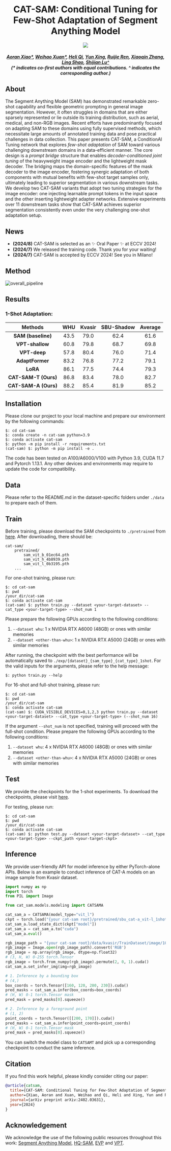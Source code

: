 <h1 align="center">CAT-SAM: Conditional Tuning for Few-Shot Adaptation of Segment Anything Model
</h1>
<p align="center">
<a href="https://arxiv.org/abs/2402.03631" target='_blank'>
    <img src="https://img.shields.io/badge/Arxiv-2402.03631-b31b1b.svg?logo=arXiv">
  </a><h5 align="center">
    <em>
        <a href="https://scholar.google.com/citations?user=yGKsEpAAAAAJ&hl=en">Aoran Xiao*</a>,
        <a href="https://scholar.google.com/citations?user=7e0W-2AAAAAJ&hl=en">Weihao Xuan*</a>,
        <a href="https://scholar.google.co.jp/citations?user=CH-rTXsAAAAJ&hl=en">Heli Qi</a>,
        <a href="https://scholar.google.co.jp/citations?user=uOAYTXoAAAAJ&hl=en">Yun Xing</a>,
        <a href="https://scholar.google.com/citations?user=ce-2e8EAAAAJ&hl">Ruijie Ren</a>,
        <a href="https://ieeexplore.ieee.org/author/37405025600">Xiaoqin Zhang</a>,
        <a href="https://scholar.google.com/citations?user=z84rLjoAAAAJ&hl=en">Ling Shao</a>,
        <a href="https://scholar.google.com/citations?user=uYmK-A0AAAAJ&hl=en">Shijian Lu^</a> 
       <br>(* indicates co-first authors with equal contributions. ^ indicates the corresponding author.)
    </em>
</h5><p align="center">

## About
The Segment Anything Model (SAM) has demonstrated remarkable zero-shot capability and flexible geometric prompting in general image segmentation. However, it often struggles in domains that are either sparsely represented or lie outside its training distribution, such as aerial, medical, and non-RGB images. Recent efforts have predominantly focused on adapting SAM to these domains using fully supervised methods, which necessitate large amounts of annotated training data and pose practical challenges in data collection. This paper presents CAT-SAM, a ConditionAl Tuning network that explores _few-shot adaptation_ of SAM toward various challenging downstream domains in a data-efficient manner. The core design is a _prompt bridge_ structure that enables _decoder-conditioned joint tuning_ of the heavyweight image encoder and the lightweight mask decoder. The bridging maps the domain-specific features of the mask decoder to the image encoder, fostering synergic adaptation of both components with mutual benefits with few-shot target samples only, ultimately leading to superior segmentation in various downstream tasks. We develop two CAT-SAM variants that adopt two tuning strategies for the image encoder: one injecting learnable prompt tokens in the input space and the other inserting lightweight adapter networks. Extensive experiments over 11 downstream tasks show that CAT-SAM achieves superior segmentation consistently even under the very challenging one-shot adaptation setup.


## News
- **(2024/8)** CAT-SAM is selected as an :sparkles: Oral Paper :sparkles: at ECCV 2024!
- **(2024/7)** We released the training code. Thank you for your waiting!
- **(2024/7)** CAT-SAM is accepted by ECCV 2024! See you in Milano!


## Method
![overall_pipeline](./figs/CAT-SAM.png "overall_pipeline")

## Results
### 1-Shot Adaptation:
|      Methods      |  WHU  | Kvasir | SBU-Shadow | Average |
|:-----------------:|:-----:|:------:|:----------:|:-------:|
| **SAM (baseline)** | 43.5  |  79.0  |    62.4    |  61.6   |
| **VPT-shallow**    | 60.8  |  79.8  |    68.7    |  69.8   |
| **VPT-deep**       | 57.8  |  80.4  |    76.0    |  71.4   |
| **AdaptFormer**    | 83.2  |  76.8  |    77.2    |  79.1   |
| **LoRA**           | 86.1  |  77.5  |    74.4    |  79.3   |
| **CAT-SAM-T (Ours)** | 86.8 |  83.4  |    78.0    |  82.7   |
| **CAT-SAM-A (Ours)** | 88.2 |  85.4  |    81.9    |  85.2   |


## Installation
Please clone our project to your local machine and prepare our environment by the following commands:
```
$: cd cat-sam
$: conda create -n cat-sam python=3.9
$: conda activate cat-sam
$: python -m pip install -r requirements.txt
(cat-sam) $: python -m pip install -e .
```

The code has been tested on A100/A6000/V100 with Python 3.9, CUDA 11.7 and Pytorch 1.13.1. Any other devices and environments may require to update the code for compatibility.


## Data
Please refer to the README.md in the dataset-specific folders under `./data` to prepare each of them.

## Train
Before training, please download the SAM checkpoints to `./pretrained` from [here](https://github.com/facebookresearch/segment-anything#model-checkpoints).
After downloading, there should be:
```
cat-sam/
    pretrained/
        sam_vit_b_01ec64.pth
        sam_vit_h_4b8939.pth
        sam_vit_l_0b3195.pth
    ...
```

For one-shot training, please run:
```
$: cd cat-sam
$: pwd
/your_dir/cat-sam
$: conda activate cat-sam
(cat-sam) $: python train.py --dataset <your-target-dataset> --cat_type <your-target-type> --shot_num 1
```
Please prepare the following GPUs according to the following conditions:
1. `--dataset whu`: 1 x NVIDIA RTX A6000 (48GB) or ones with similar memories
2. `--dataset <other-than-whu>`: 1 x NVIDIA RTX A5000 (24GB) or ones with similar memories

After running, the checkpoint with the best performance will be automatically saved to `./exp/{dataset}_{sam_type}_{cat_type}_1shot`.
For the valid inputs for the arguments, please refer to the help message:
```
$: python train.py --help
```

For 16-shot and full-shot training, please run:
```
$: cd cat-sam
$: pwd
/your_dir/cat-sam
$: conda activate cat-sam
(cat-sam) $: CUDA_VISIBLE_DEVICES=0,1,2,3 python train.py --dataset <your-target-dataset> --cat_type <your-target-type> (--shot_num 16)
```
If the argument `--shot_num` is not specified, training will proceed with the full-shot condition. 
Please prepare the following GPUs according to the following conditions:
1. `--dataset whu`: 4 x NVIDIA RTX A6000 (48GB) or ones with similar memories
2. `--dataset <other-than-whu>`: 4 x NVIDIA RTX A5000 (24GB) or ones with similar memories


## Test

We provide the checkpoints for the 1-shot experiments.
To download the checkpoints, please visit [here](https://drive.google.com/drive/folders/1oik813aRkFvZh000GI_58TUsu1uW9LSF?usp=sharing).

For testing, please run:
```
$: cd cat-sam
$: pwd
/your_dir/cat-sam
$: conda activate cat-sam
(cat-sam) $: python test.py --dataset <your-target-dataset> --cat_type <your-target-type> --ckpt_path <your-target-ckpt>
```


## Inference
We provide user-friendly API for model inference by either PyTorch-alone APIs. 
Below is an example to conduct inference of CAT-A models on an image sample from Kvasir dataset.
```python
import numpy as np
import torch
from PIL import Image

from cat_sam.models.modeling import CATSAMA

cat_sam_a = CATSAMA(model_type="vit_l")
ckpt = torch.load("{your cat-sam root}/pretrained/sbu_cat-a_vit-l_1shot.pth", map_location="cpu")
cat_sam_a.load_state_dict(ckpt["model"])
cat_sam_a = cat_sam_a.to("cuda")
cat_sam_a.eval()

rgb_image_path = "{your cat-sam root}/data/kvasir/TrainDataset/image/101.png"
rgb_image = Image.open(rgb_image_path).convert('RGB')
rgb_image = np.array(rgb_image, dtype=np.float32)
# (3, H, W) 0-255 torch.Tensor
rgb_image = torch.from_numpy(rgb_image).permute(2, 0, 1).cuda()
cat_sam_a.set_infer_img(img=rgb_image)

# 1. Inference by a bounding box
# (4,)
box_coords = torch.Tensor([160, 120, 280, 230]).cuda()
pred_masks = cat_sam_a.infer(box_coords=box_coords)
# (H, W) 0-1 torch.Tensor mask
pred_mask = pred_masks[0].squeeze()

# 2. Inference by a foreground point
# (1, 2)
point_coords = torch.Tensor([[200, 170]]).cuda()
pred_masks = cat_sam_a.infer(point_coords=point_coords)
# (H, W) 0-1 torch.Tensor mask
pred_mask = pred_masks[0].squeeze()
```
You can switch the model class to `CATSAMT` and pick up a corresponding checkpoint to conduct the same inference.

## Citation
If you find this work helpful, please kindly consider citing our paper:
```bibtex
@article{catsam,
  title={CAT-SAM: Conditional Tuning for Few-Shot Adaptation of Segment Anything Model},
  author={Xiao, Aoran and Xuan, Weihao and Qi, Heli and Xing, Yun and Ren, Ruijie and Zhang, Xiaoqin and Shao, Ling and Lu, Shijian},
  journal={arXiv preprint arXiv:2402.03631},
  year={2024}
}
```


## Acknowledgement
We acknowledge the use of the following public resources throughout this work: [Segment Anything Model](https://github.com/facebookresearch/segment-anything), [HQ-SAM](https://github.com/SysCV/sam-hq), [EVP](https://github.com/NiFangBaAGe/Explicit-Visual-Prompt) and [VPT](https://github.com/kmnp/vpt).
